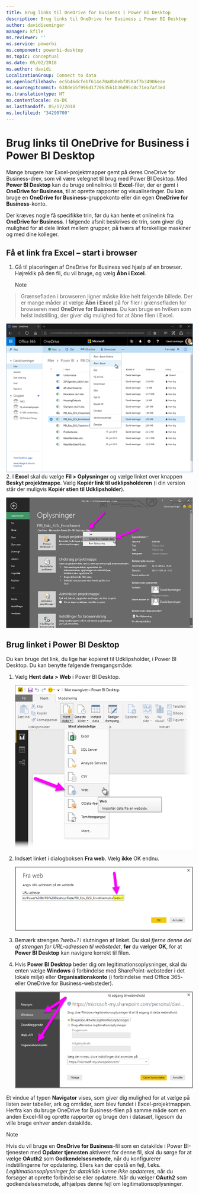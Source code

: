 ```yaml
---
title: Brug links til OneDrive for Business i Power BI Desktop
description: Brug links til OneDrive for Business i Power BI Desktop
author: davidiseminger
manager: kfile
ms.reviewer: ''
ms.service: powerbi
ms.component: powerbi-desktop
ms.topic: conceptual
ms.date: 05/02/2018
ms.author: davidi
LocalizationGroup: Connect to data
ms.openlocfilehash: ec5b46dcfebf614e70a0b8ebf858af7b34906eae
ms.sourcegitcommit: 638de55f996d177063561b36d95c8c71ea7af3ed
ms.translationtype: HT
ms.contentlocale: da-DK
ms.lasthandoff: 05/17/2018
ms.locfileid: "34290700"
---
```

# <a name="use-onedrive-for-business-links-in-power-bi-desktop"></a>Brug links til OneDrive for Business i Power BI Desktop
Mange brugere har Excel-projektmapper gemt på deres OneDrive for Business-drev, som vil være velegnet til brug med Power BI Desktop. Med **Power BI Desktop** kan du bruge onlinelinks til **Excel**-filer, der er gemt i **OneDrive for Business**, til at oprette rapporter og visualiseringer. Du kan bruge en **OneDrive for Business**-gruppekonto eller din egen **OneDrive for Business**-konto.

Der kræves nogle få specifikke trin, før du kan hente et onlinelink fra **OneDrive for Business**. I følgende afsnit beskrives de trin, som giver dig mulighed for at dele linket mellem grupper, på tværs af forskellige maskiner og med dine kolleger.

## <a name="get-a-link-from-excel-starting-in-the-browser"></a>Få et link fra Excel – start i browser
1. Gå til placeringen af OneDrive for Business ved hjælp af en browser. Højreklik på den fil, du vil bruge, og vælg **Åbn i Excel**.
   
   > [!NOTE]
> Grænsefladen i browseren ligner måske ikke helt følgende billede. Der er mange måder at vælge **Åbn i Excel** på for filer i grænsefladen for browseren med **OneDrive for Business**. Du kan bruge en hvilken som helst indstilling, der giver dig mulighed for at åbne filen i Excel.
   > 
   > 
   
   ![](media/desktop-use-onedrive-business-links/odb-links_02.png)
2. I **Excel** skal du vælge **Fil > Oplysninger** og vælge linket over knappen **Beskyt projektmappe**. Vælg **Kopiér link til udklipsholderen** (i din version står der muligvis **Kopiér stien til Udklipsholder**).
   
   ![](media/desktop-use-onedrive-business-links/odb-links_03.png)

## <a name="use-the-link-in-power-bi-desktop"></a>Brug linket i Power BI Desktop
Du kan bruge det link, du lige har kopieret til Udklipsholder, i Power BI Desktop. Du kan benytte følgende fremgangsmåde:

1. Vælg **Hent data > Web** i Power BI Desktop.
   
   ![](media/desktop-use-onedrive-business-links/odb-links_04.png)
2. Indsæt linket i dialogboksen **Fra web**. Vælg **ikke** OK endnu.
   
    ![](media/desktop-use-onedrive-business-links/odb-links_05.png)
3. Bemærk strengen *?web=1* i slutningen af linket. Du skal *fjerne denne del af strengen for URL-adressen til webstedet*, **før** du vælger **OK**, for at **Power BI Desktop** kan navigere korrekt til filen.
4. Hvis **Power BI Desktop** beder dig om legitimationsoplysninger, skal du enten vælge **Windows** (i forbindelse med SharePoint-websteder i det lokale miljø) eller **Organisationskonto** (i forbindelse med Office 365- eller OneDrive for Business-websteder).
   
   ![](media/desktop-use-onedrive-business-links/odb-links_06.png)

Et vindue af typen **Navigator** vises, som giver dig mulighed for at vælge på listen over tabeller, ark og områder, som blev fundet i Excel-projektmappen. Herfra kan du bruge OneDrive for Business-filen på samme måde som en anden Excel-fil og oprette rapporter og bruge den i datasæt, ligesom du ville bruge enhver anden datakilde.

> [!NOTE]
> Hvis du vil bruge en **OneDrive for Business**-fil som en datakilde i Power BI-tjenesten med **Opdater tjenesten** aktiveret for denne fil, skal du sørge for at vælge **OAuth2** som **Godkendelsesmetode**, når du konfigurerer indstillingerne for opdatering. Ellers kan der opstå en fejl, f.eks. *Legitimationsoplysninger for datakilde kunne ikke opdateres*, når du forsøger at oprette forbindelse eller opdatere. Når du vælger **OAuth2** som godkendelsesmetode, afhjælpes denne fejl om legitimationsoplysninger.
> 
> 

